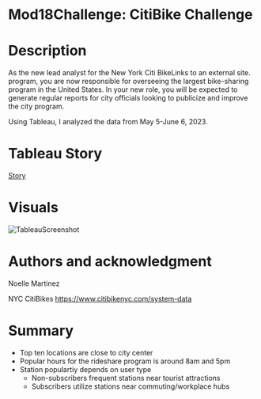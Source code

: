 # Mod18Challenge: CitiBike Challenge

# Description
As the new lead analyst for the New York Citi BikeLinks to an external site. program, you are now responsible for overseeing the largest bike-sharing program in the United States. In your new role, you will be expected to generate regular reports for city officials looking to publicize and improve the city program.

Using Tableau, I analyzed the data from May 5-June 6, 2023.

# Tableau Story
[Story](https://public.tableau.com/views/Module18-CitiBike_16877413393990/Story1?:language=en-US&publish=yes&:display_count=n&:origin=viz_share_link)

# Visuals
![TableauScreenshot](https://github.com/NoelleMtz/Mod18Challenge/assets/123044294/a7814b70-7c75-4684-a364-bafe2a6a9cc9)

# Authors and acknowledgment
Noelle Martinez

NYC CitiBikes https://www.citibikenyc.com/system-data

# Summary
* Top ten locations are close to city center
* Popular hours for the rideshare program is around 8am and 5pm
* Station populartiy depends on user type
  * Non-subscribers frequent stations near tourist attractions
  * Subscribers utilize stations near commuting/workplace hubs

